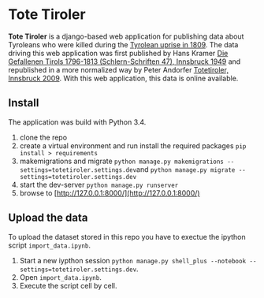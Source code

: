 # Tote Tiroler 

**Tote Tiroler** is a django-based web application for publishing data about Tyroleans who were killed during the [Tyrolean uprise in 1809](https://en.wikipedia.org/wiki/Tyrolean_Rebellion). The data driving this web application was first published by Hans Kramer [Die Gefallenen Tirols 1796-1813 (Schlern-Schriften 47), Innsbruck 1949](http://search.obvsg.at/UIB:Blended:UIB_aleph_acc000119944) and republished in a more normalized way by Peter Andorfer [Totetiroler, Innsbruck 2009](http://search.obvsg.at/UIB:Blended:UIB_aleph_acc001586080). With this web application, this data is online available. 

## Install
The application was build with Python 3.4.

1. clone the repo
2. create a virtual environment and run install the required packages `pip install > requirements`
3. makemigrations and migrate `python manage.py makemigrations --settings=totetiroler.settings.dev`and `python manage.py migrate --settings=totetiroler.settings.dev`
4. start the dev-server `python manage.py runserver`
5. browse to [http://127.0.0.1:8000/](http://127.0.0.1:8000/)

## Upload the data
To upload the dataset stored in this repo you have to exectue the ipython script `import_data.ipynb`.

1. Start a new iypthon session `python manage.py shell_plus --notebook --settings=totetiroler.settings.dev`.
2. Open `import_data.ipynb`.
3. Execute the script cell by cell. 